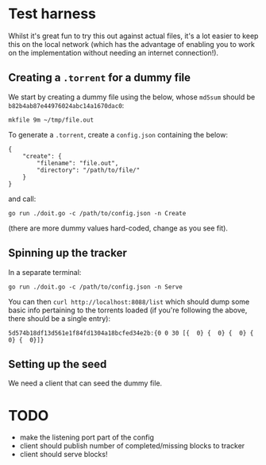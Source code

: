 
# Test harness

Whilst it's great fun to try this out against actual files, it's a lot easier to keep this on the local network (which has the advantage of enabling you to work on the implementation without needing an internet connection!).

## Creating a `.torrent` for a dummy file

We start by creating a dummy file using the below, whose `md5sum` should be `b82b4ab87e44976024abc14a1670dac0`:
```
mkfile 9m ~/tmp/file.out 
```

To generate a `.torrent`, create a `config.json` containing the below:
```
{
    "create": {
        "filename": "file.out",
        "directory": "/path/to/file/"
    }
}
```
and call:
```
go run ./doit.go -c /path/to/config.json -n Create
```
(there are more dummy values hard-coded, change as you see fit).

## Spinning up the tracker

In a separate terminal:

```
go run ./doit.go -c /path/to/config.json -n Serve
```

You can then `curl http://localhost:8088/list` which should dump some basic info pertaining to the torrents loaded (if you're following the above, there should be a single entry):

```
5d574b18df13d561e1f84fd1304a18bcfed34e2b:{0 0 30 [{  0} {  0} {  0} {  0} {  0}]}
```

## Setting up the seed

We need a client that can seed the dummy file.

# TODO
 - make the listening port part of the config
 - client should publish number of completed/missing blocks to tracker
 - client should serve blocks!
